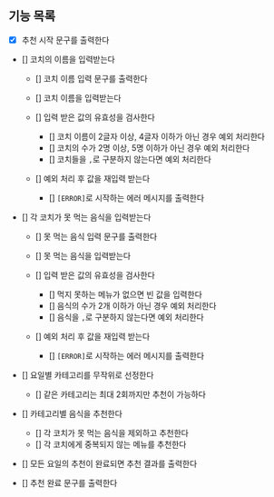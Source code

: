 ## 기능 목록

- [x] 추천 시작 문구를 출력한다

- [] 코치의 이름을 입력받는다

  - [] 코치 이름 입력 문구를 출력한다

  - [] 코치 이름을 입력받는다

  - [] 입력 받은 값의 유효성을 검사한다
    - [] 코치 이름이 2글자 이상, 4글자 이하가 아닌 경우 예외 처리한다
    - [] 코치의 수가 2명 이상, 5명 이하가 아닌 경우 예외 처리한다
    - [] 코치들을 `,`로 구분하지 않는다면 예외 처리한다
  - [] 예외 처리 후 값을 재입력 받는다
    - [] `[ERROR]`로 시작하는 에러 메시지를 출력한다

- [] 각 코치가 못 먹는 음식을 입력받는다

  - [] 못 먹는 음식 입력 문구를 출력한다

  - [] 못 먹는 음식을 입력받는다

  - [] 입력 받은 값의 유효성을 검사한다
    - [] 먹지 못하는 메뉴가 없으면 빈 값을 입력한다
    - [] 음식의 수가 2개 이하가 아닌 경우 예외 처리한다
    - [] 음식을 `,`로 구분하지 않는다면 예외 처리한다
  - [] 예외 처리 후 값을 재입력 받는다
    - [] `[ERROR]`로 시작하는 에러 메시지를 출력한다

- [] 요일별 카테고리를 무작위로 선정한다
  - [] 같은 카테고리는 최대 2회까지만 추천이 가능하다

- [] 카테고리별 음식을 추천한다
  - [] 각 코치가 못 먹는 음식을 제외하고 추천한다
  - [] 각 코치에게 중복되지 않는 메뉴를 추천한다

- [] 모든 요일의 추천이 완료되면 추천 결과를 출력한다

- [] 추천 완료 문구를 출력한다
